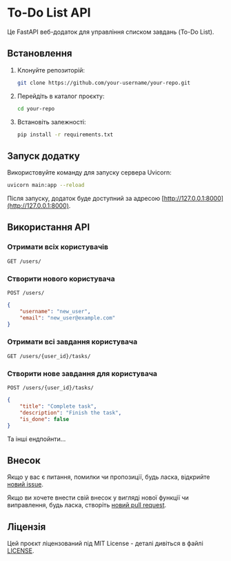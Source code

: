 # To-Do List API

Це FastAPI веб-додаток для управління списком завдань (To-Do List).

## Встановлення

1. Клонуйте репозиторій:

    ```bash
    git clone https://github.com/your-username/your-repo.git
    ```

2. Перейдіть в каталог проєкту:

    ```bash
    cd your-repo
    ```

3. Встановіть залежності:

    ```bash
    pip install -r requirements.txt
    ```

## Запуск додатку

Використовуйте команду для запуску сервера Uvicorn:

```bash
uvicorn main:app --reload
```

Після запуску, додаток буде доступний за адресою [http://127.0.0.1:8000](http://127.0.0.1:8000).

## Використання API

### Отримати всіх користувачів

```http
GET /users/
```

### Створити нового користувача

```http
POST /users/
```

```json
{
    "username": "new_user",
    "email": "new_user@example.com"
}
```

### Отримати всі завдання користувача

```http
GET /users/{user_id}/tasks/
```

### Створити нове завдання для користувача

```http
POST /users/{user_id}/tasks/
```

```json
{
    "title": "Complete task",
    "description": "Finish the task",
    "is_done": false
}
```

Та інші ендпойнти...

## Внесок

Якщо у вас є питання, помилки чи пропозиції, будь ласка, відкрийте [новий issue](https://github.com/AlbinaKhominiatyche/To_Do_list/issues).

Якщо ви хочете внести свій внесок у вигляді нової функції чи виправлення, будь ласка, створіть [новий pull request](https://github.com/AlbinaKhominiatych/To_Do_list/pulls).

## Ліцензія

Цей проєкт ліцензований під MIT License - деталі дивіться в файлі [LICENSE](LICENSE).
